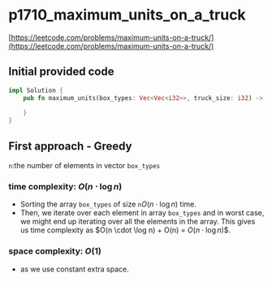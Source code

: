 # p1710_maximum_units_on_a_truck
[https://leetcode.com/problems/maximum-units-on-a-truck/](https://leetcode.com/problems/maximum-units-on-a-truck/)

## Initial provided code
```Rust
impl Solution {
    pub fn maximum_units(box_types: Vec<Vec<i32>>, truck_size: i32) -> i32 {
        
    }
}
```

## First approach - Greedy

`n`:the number of elements in vector `box_types`
 
### time complexity: $O(n \cdot \log n)$
- Sorting the array `box_types` of size `n`$O(n \cdot \log n)$ time. 
- Then, we iterate over each element in array `box_types` and in worst case, we might end up iterating over all the elements in the array. This gives us time complexity as $O(n \cdot \log n) + O(n) =  $O(n \cdot \log n)$$.

### space complexity: $O(1)$
- as we use constant extra space.







